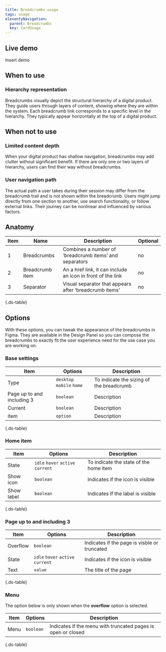 ```yaml
---
title: Breadcrumbs usage
tags: usage
eleventyNavigation:
  parent: Breadcrumbs
  key: CardUsage
---
```

<section>

## Live demo

Insert demo

</section>

<section>

## When to use

### Hierarchy representation
Breadcrumbs visually depict the structural hierarchy of a digital product. They guide users through layers of content, showing where they are within the system. Each breadcrumb link corresponds to a specific level in the hierarchy. They typically appear horizontally at the top of a digital product.

</section>

<section>

## When not to use

### Limited content depth
When your digital product has shallow navigation, breadcrumbs may add clutter without significant benefit. If there are only one or two layers of hierarchy, users can find their way without breadcrumbs.

### User navigation path
The actual path a user takes during their session may differ from the breadcrumb trail and is not shown within the breadcrumb.
Users might jump directly from one section to another, use search functionality, or follow external links. Their journey can be nonlinear and influenced by various factors.

</section>

<section>

## Anatomy

<div class="ds-table-wrapper">

|Item|Name| Description | Optional|
|-|-|-|-|
|1|Breadcrumbs|Combines a number of ‘breadcrumb items’ and separators|no|
|2|Breadcrumb item|An a href link, it can include an icon in front of the link|no|
|3|Separator	|Visual separator that appears after ‘breadcrumb items’|no|

{.ds-table}

</div>

</section>

<section>

## Options

With these options, you can tweak the appearance of the breadcrumbs in Figma. They are available in the Design Panel so you can compose the breadcrumbs to exactly fit the user experience need for the use case you are working on.

<div class="ds-table-wrapper">
  
###  Base settings
  
|Item|Options|Description|
|-|-|-|
|Type|`desktop` `mobile` `home`|To indicate the sizing of the breadcrumb|
|Page up to and including 3  |`boolean`|Description|
|Current|`boolean`|Description|
|item|`option`|Description|

{.ds-table}

</div>

<div class="ds-table-wrapper">
  
###  Home item
  
|Item|Options|Description|
|-|-|-|
|State|`idle` `hover` `active` `current`|To indicate the state of the home item|
|Show icon|`boolean`|Indicates if the icon is visible|
|Show label|`boolean`|Indicates if the label is visible|

{.ds-table}

</div>

<div class="ds-table-wrapper">
  
###  Page up to and including 3
  
|Item|Options|Description|
|-|-|-|
|Overflow|`boolean`|Indicates if the page is visble or truncated |
|State|`idle` `hover` `active` `current`|Indicates if the icon is visible|
|Text|`value`|The title of the page|

{.ds-table}

</div>

<div class="ds-table-wrapper">
  
###  Menu
The option below is only shown when the **overflow** option is selected.
  
|Item|Options|Description|
|-|-|-|
|Menu|`boolean`|Indicates if the menu with truncated pages is open or closed |

{.ds-table}

</div>

</section>
